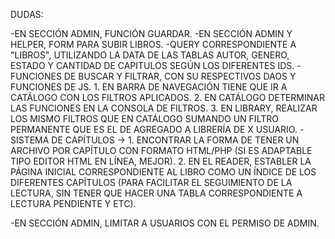 DUDAS:

-EN SECCIÓN ADMIN, FUNCIÓN GUARDAR.
-EN SECCIÓN ADMIN Y HELPER, FORM PARA SUBIR LIBROS.
-QUERY CORRESPONDIENTE A "LIBROS", UTILIZANDO LA DATA DE LAS TABLAS AUTOR, GENERO, ESTADO
 Y CANTIDAD DE CAPITULOS SEGÚN LOS DIFERENTES IDS.
-FUNCIONES DE BUSCAR Y FILTRAR, CON SU RESPECTIVOS DAOS Y FUNCIONES DE JS.
		1. EN BARRA DE NAVEGACIÓN TIENE QUE IR A CATÁLOGO CON LOS FILTROS APLICADOS.
		2. EN CATÁLOGO DETERMINAR LAS FUNCIONES EN LA CONSOLA DE FILTROS.
		3. EN LIBRARY, REALIZAR LOS MISMO FILTROS QUE EN CATÁLOGO SUMANDO UN FILTRO PERMANENTE QUE ES
EL DE AGREGADO A LIBRERÍA DE X USUARIO.
-SISTEMA DE CAPÍTULOS -> 1. ENCONTRAR LA FORMA DE TENER UN ARCHIVO POR CAPÍTULO CON FORMATO HTML/PHP (SI ES ADAPTABLE
TIPO EDITOR HTML EN LÍNEA, MEJOR).
2. EN EL READER, ESTABLER LA PÁGINA INICIAL CORRESPONDIENTE AL LIBRO COMO UN ÍNDICE DE LOS DIFERENTES CAPÍTULOS (PARA
FACILITAR EL SEGUIMIENTO DE LA LECTURA, SIN TENER QUE HACER UNA TABLA CORRESPONDIENTE A LECTURA PENDIENTE Y ETC).

-EN SECCIÓN ADMIN, LIMITAR A USUARIOS CON EL PERMISO DE ADMIN.
